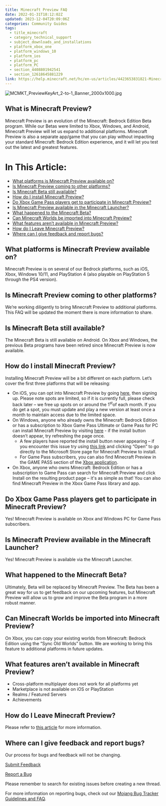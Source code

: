 ```yaml
---
title: Minecraft Preview FAQ
date: 2022-01-31T18:12:02Z
updated: 2023-12-04T20:09:06Z
categories: Community Guides
tags:
  - title_minecraft
  - category_technical_support
  - subject_downloads_and_installations
  - platform_xbox_one
  - platform_windows_10
  - platform_ios
  - platform_pc
  - platform_PC
  - section_4408801942541
  - section_12618645881229
link: https://help.minecraft.net/hc/en-us/articles/4423653831821-Minecraft-Preview-FAQ
---
```


![MCMKT_PreviewKeyArt_2-to-1_Banner_2000x1000.jpg](https://minecrafthelp.zendesk.com/hc/article_attachments/4423647884557)

## What is Minecraft Preview?

Minecraft Preview is an evolution of the Minecraft: Bedrock Edition Beta program. While our Betas were limited to Xbox, Windows, and Android, Minecraft Preview will let us expand to additional platforms. Minecraft Preview is also a separate app/game that you can play without impacting your standard Minecraft: Bedrock Edition experience, and it will let you test out the latest and greatest features.

# In This Article:

- [What platforms is Minecraft Preview available on?](#what-platforms-is-minecraft-preview-available-on)
- [Is Minecraft Preview coming to other platforms?](#is-minecraft-preview-coming-to-other-platforms)
- [Is Minecraft Beta still available?](#is-minecraft-beta-still-available)
- [How do I install Minecraft Preview?](#how-do-i-install-minecraft-preview)
- [Do Xbox Game Pass players get to participate in Minecraft Preview?](#do-xbox-game-pass-players-get-to-participate-in-minecraft-preview)
- [Is Minecraft Preview available in the Minecraft Launcher?](#is-minecraft-preview-available-in-the-minecraft-launcher)
- [What happened to the Minecraft Beta?](#what-happened-to-the-minecraft-beta)
- [Can Minecraft Worlds be imported into Minecraft Preview?](#can-minecraft-worlds-be-imported-into-minecraft-preview)
- [What features aren’t available in Minecraft Preview?](#what-features-arent-available-in-minecraft-preview)
- [How do I Leave Minecraft Preview?](#how-do-i-leave-minecraft-preview)
- [Where can I give feedback and report bugs?](#where-can-i-give-feedback-and-report-bugs)

## What platforms is Minecraft Preview available on?

Minecraft Preview is on several of our Bedrock platforms, such as iOS, Xbox, Windows 10/11, and PlayStation 4 (also playable on PlayStation 5 through the PS4 version).

## Is Minecraft Preview coming to other platforms?

We’re working diligently to bring Minecraft Preview to additional platforms. This FAQ will be updated the moment there is more information to share.

## Is Minecraft Beta still available?

The Minecraft Beta is still available on Android. On Xbox and Windows, the previous Beta programs have been retired since Minecraft Preview is now available.

## How do I install Minecraft Preview?

Installing Minecraft Preview will be a bit different on each platform. Let’s cover the first three platforms that will be releasing:

- On iOS, you can opt into Minecraft Preview by going [here](https://nam06.safelinks.protection.outlook.com/?url=https%3A%2F%2Ftestflight.apple.com%2Fjoin%2FqC1ZnReJ&data=05%7C01%7Cv-mmoeller%40microsoft.com%7C19069cde9c8a49a609e408da9112172a%7C72f988bf86f141af91ab2d7cd011db47%7C1%7C0%7C637981804127514287%7CUnknown%7CTWFpbGZsb3d8eyJWIjoiMC4wLjAwMDAiLCJQIjoiV2luMzIiLCJBTiI6Ik1haWwiLCJXVCI6Mn0%3D%7C3000%7C%7C%7C&sdata=BhPH6ZDZyIRnfYEAKgbBvwsB2SVjGEGzbtiiKe5Myno%3D&reserved=0 "Original URL: https://testflight.apple.com/join/qC1ZnReJ. Click or tap if you trust this link."), then signing up. Please note spots are limited, so if it is currently full, please check back later – we free up spots on or around the 1<sup>st</sup>of each month. If you do get a spot, you must update and play a new version at least once a month to maintain access due to the limited space.
- On Windows, anyone who already owns the Minecraft: Bedrock Edition or has a subscription to Xbox Game Pass Ultimate or Game Pass for PC can install Minecraft Preview by visiting [here](https://www.xbox.com/en-us/games/store/minecraft-preview-for-windows/9p5x4qvlc2xr) - if the install button doesn’t appear, try refreshing the page once.
  - A few players have reported the install button never appearing – if you encounter this issue try using [this link](https://www.microsoft.com/store/productId/9P5X4QVLC2XR) and clicking “Open” to go directly to the Microsoft Store page for Minecraft Preview to install.
  - For Game Pass subscribers, you can also find Minecraft Preview in the GAME PASS section of the [Xbox application](https://apps.microsoft.com/store/detail/xbox/9MV0B5HZVK9Z?hl=en-us&gl=US).
- On Xbox, anyone who owns Minecraft: Bedrock Edition or has a subscription to Game Pass can search for Minecraft Preview and click Install on the resulting product page – it's as simple as that! You can also find Minecraft Preview in the Xbox Game Pass library and app.

## Do Xbox Game Pass players get to participate in Minecraft Preview?

Yes! Minecraft Preview is available on Xbox and Windows PC for Game Pass subscribers.

## Is Minecraft Preview available in the Minecraft Launcher?

Yes! Minecraft Preview is available via the Minecraft Launcher.

## What happened to the Minecraft Beta?

Ultimately, Beta will be replaced by Minecraft Preview. The Beta has been a great way for us to get feedback on our upcoming features, but Minecraft Preview will allow us to grow and improve the Beta program in a more robust manner.

## Can Minecraft Worlds be imported into Minecraft Preview?

On Xbox, you can copy your existing worlds from Minecraft: Bedrock Edition using the “Sync Old Worlds” button. We are working to bring this feature to additional platforms in future updates.

## What features aren’t available in Minecraft Preview?

- Cross-platform multiplayer does not work for all platforms yet
- Marketplace is not available on iOS or PlayStation
- Realms / Featured Servers
- Achievements

## How do I Leave Minecraft Preview?

Please refer to [this article](../Minecraft-Bedrock-Edition-Technical/How-Do-I-Join-and-Leave-Minecraft-Preview.md) for more information.

## Where can I give feedback and report bugs?

Our process for bugs and feedback will not be changing.

[Submit Feedback](https://feedback.minecraft.net/hc/en-us)

[Report a Bug](https://bugs.mojang.com/secure/Dashboard.jspa)

Please remember to search for existing issues before creating a new thread.

For more information on reporting bugs, check out our [Mojang Bug Tracker Guidelines and FAQ](../Mojang-Bug-Tracker/Mojang-Bug-Tracker-Guidelines-and-FAQ.md).
